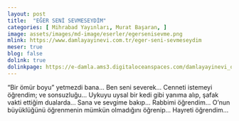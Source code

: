 ```yaml
---
layout: post
title:  "EĞER SENİ SEVMESEYDİM"
categories: [ Mihrabad Yayınları, Murat Başaran, ]
image: assets/images/md-image/eserler/egersenisevme.png
mlink: https://www.damlayayinevi.com.tr/eger-seni-sevmeseydim
meser: true
blog: false
dolink: true
dolinkpage: https://e-damla.ams3.digitaloceanspaces.com/damlayayinevi_ornek_sayfalar/9786056667862/index.html
---
```



“Bir ömür boyu” yetmezdi bana... Ben seni severek... Cenneti istemeyi öğrendim; ve sonsuzluğu... Uykuyu uysal bir kedi gibi yanıma alıp, şafak vakti ettiğim dualarda... Sana ve sevgime bakıp... Rabbimi öğrendim... O’nun büyüklüğünü öğrenmenin mümkün olmadığını öğrenip... Hayreti öğrendim...